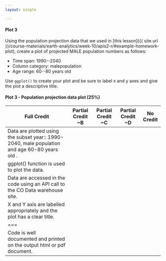 ```yaml
---
layout: single

---
```

#### Plot 3

Using the population projection data that we used in [this lesson]({{ site.url }}/course-materials/earth-analytics/week-10/apis2-r/#example-homework-plot),
 create a plot of projected
MALE population numbers as follows:

* Time span: 1990--2040
* Column category: malepopulation
* Age range: 60--80 years old

Use `ggplot()` to create your plot and be sure to label x and y axes and give the
plot a descriptive title.
#### Plot 3 - Population projection data plot (25%)

|  Full Credit | Partial Credit ~B | Partial Credit ~C | Partial Credit ~D | No Credit|
|---|---|---|---|---|
| Data are plotted using the subset year:: 1990-2040, male population and age 60-80 years old . |  |  | | |
| ggplot() function is used to plot the data. |  |  | | |
| Data are accessed in the code using an API call to the CO Data warehouse site. |  |  | | |
| X and Y axis are labelled appropriately  and the plot has a clear title.  |  |  | | |
|===
| Code is well documented and printed on the output html or pdf document.|  |  | | |
